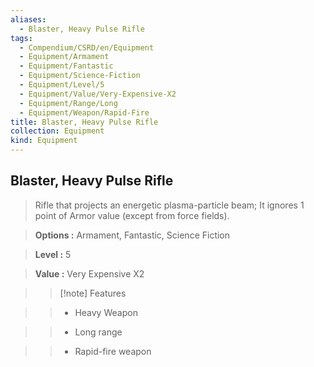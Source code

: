 ```yaml
---
aliases:
  - Blaster, Heavy Pulse Rifle
tags:
  - Compendium/CSRD/en/Equipment
  - Equipment/Armament
  - Equipment/Fantastic
  - Equipment/Science-Fiction
  - Equipment/Level/5
  - Equipment/Value/Very-Expensive-X2
  - Equipment/Range/Long
  - Equipment/Weapon/Rapid-Fire
title: Blaster, Heavy Pulse Rifle
collection: Equipment
kind: Equipment
---
```

## Blaster, Heavy Pulse Rifle    
    
>Rifle that projects an energetic plasma-particle beam; It ignores 1 point of Armor value (except from force fields).    
> **Options :** Armament, Fantastic, Science Fiction    
> **Level :** 5    
> **Value :** Very Expensive X2    
>>[!note] Features    
>> - Heavy Weapon    
>> - Long range    
>> - Rapid-fire weapon